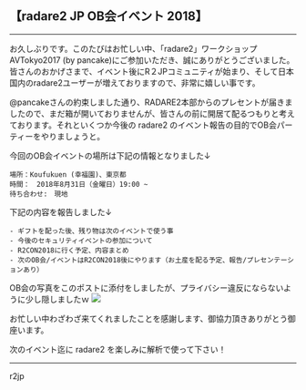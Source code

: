 ## 【radare2 JP OB会イベント 2018】

---

 お久しぶりです。このたびはお忙しい中、「radare2」ワークショップ AVTokyo2017 (by pancake)にご参加いただき、誠にありがとうございました。皆さんのおかげさまで、イベント後にR２JPコミュニティが始まり、そして日本国内のradare2ユーザーが増えておりますので、非常に嬉しい事です。
 
 @pancakeさんの約束しました通り、RADARE2本部からのプレセントが届きましたので、まだ箱が開いておりませんが、皆さんの前に開居て配るつもりと考えております。それといくつか今後の radare2 のイベント報告の目的でOB会パーティーをやりましょうと。

今回のOB会イベントの場所は下記の情報となりました↓
``` 
場所：Koufukuen (幸福園)、東京都
時間：　2018年8月31日（金曜日）19:00 ~ 
待ち合わせ:　現地
```

下記の内容を報告しました↓
```
- ギフトを配った後、残り物は次のイベントで使う事
- 今後のセキュリティイベントの参加について
- R2CON2018に行く予定、内容まとめ
- 次のOB会/イベントはR2CON2018後にやります（お土産を配る予定、報告/プレセンテーションあり）
```

OB会の写真をこのポストに添付をしましたが、プライバシー違反にならないように少し隠しましたｗ
![](https://bit.ly/2LNEvyc)

お忙しい中わざわざ来てくれましたことを感謝します、御協力頂きありがとう御座います。

次のイベント迄に radare2 を楽しみに解析で使って下さい！　

---

r2jp
